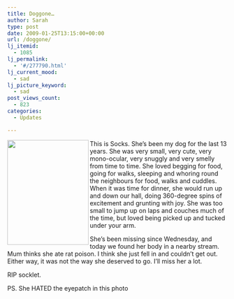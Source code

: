 ```yaml
---
title: Doggone…
author: Sarah
type: post
date: 2009-01-25T13:15:00+00:00
url: /doggone/
lj_itemid:
  - 1085
lj_permalink:
  - '#/277790.html'
lj_current_mood:
  - sad
lj_picture_keyword:
  - sad
post_views_count:
  - 823
categories:
  - Updates

---
```

[<img height="240" border="0" align="left" width="186" src="https://pics.livejournal.com/froodie/pic/0002k1e9/s320x240" alt="" />][1]This is Socks. She&#8217;s been my dog for the last 13 years. She was very small, very cute, very mono-ocular, very snuggly and very smelly from time to time. She loved begging for food, going for walks, sleeping and whoring round the neighbours for food, walks and cuddles. When it was time for dinner, she would run up and down our hall, doing 360-degree spins of excitement and grunting with joy. She was too small to jump up on laps and couches much of the time, but loved being picked up and tucked under your arm.

She&#8217;s been missing since Wednesday, and today we found her body in a nearby stream. Mum thinks she ate rat poison.&nbsp;I think she just fell in and couldn&#8217;t get out. Either way, it was not the way she deserved to go. I&#8217;ll miss her a lot.

RIP socklet.

PS. She HATED the eyepatch in this photo

 [1]: https://pics.livejournal.com/froodie/pic/0002k1e9/